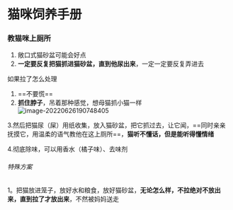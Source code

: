 # 猫咪饲养手册

### 教猫咪上厕所

1. 敞口式猫砂盆可能会好点
2. **一定要反复把猫抓进猫砂盆，直到他尿出来**，一定一定要反复弄进去

如果拉了怎么处理

1. ==不要慌==
2. **抓住脖子**，吊着那种感觉，想母猫抓小猫一样![image-20220626190748405](C:\Users\lenovo\AppData\Roaming\Typora\typora-user-images\image-20220626190748405.png)

3.然后把猫尿（屎）用纸收集，放入猫砂盆，把它抓过去，让它闻，==同时亲亲抚摸它，用温柔的语气教他在这上厕所==，**猫听不懂话，但是能听得懂情绪**

4.彻底除味，可以用香水（橘子味）、去味剂

###### 特殊方案

1。把猫放进笼子，放好水和粮食，放好猫砂盆，**无论怎么样，不拉绝对不放出来，直到拉了才放出来**，不然被妈妈送走